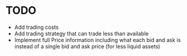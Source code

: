 # TODO

- Add trading costs
- Add trading strategy that can trade less than available
- Implement full Price information including what each bid and ask is instead of a single bid and ask price (for less liquid assets)